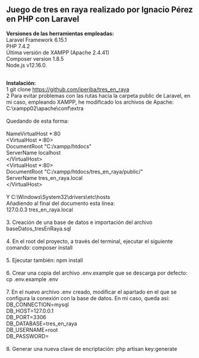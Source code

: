 <b><h2>Juego de tres en raya realizado por Ignacio Pérez en PHP con Laravel</h2></b>

<b>Versiones de las herramientas empleadas:</b><br>
Laravel Framework 6.15.1<br>
PHP 7.4.2<br>
Última versión de XAMPP (Apache 2.4.41)<br>
Composer version 1.8.5<br>
Node.js v12.16.0.<br><br>

<b>Instalación:</b><br>
1 git clone https://github.com/iperiba/tres_en_raya<br>
2 Para evitar problemas con las rutas hacia la carpeta public de Laravel, en mi caso, empleando XAMPP, he modificado los archivos de Apache:<br>
C:\xampp02\apache\conf\extra<br>    
Quedando de esta forma:<br>  
NameVirtualHost *:80<br>
<VirtualHost *:80><br>
    DocumentRoot "C:/xampp/htdocs"<br>
    ServerName localhost<br>
<\/VirtualHost><br>
<VirtualHost *:80><br>
    DocumentRoot "C:/xampp/htdocs/tres_en_raya/public/"<br>
    ServerName tres_en_raya.local<br>
<\/VirtualHost><br>  
Y C:\Windows\System32\drivers\etc\hosts<br>
Añadiendo al final del documento esta línea: <br>
127.0.0.3 tres_en_raya.local<br><br>
3. Creación de una base de datos e importación del archivo baseDatos_tresEnRaya.sql<br><br>
4. En el root del proyecto, a través del terminal, ejecutar el siguiente comando: composer install<br><br>
5. Ejecutar también: npm install<br><br>
6. Crear una copia del archivo .env.example que se descarga por defecto: cp .env.example .env<br><br>
7. En el nuevo archivo .env creado, modificar el apartado en el que se configura la conexión con la base de datos. En mi caso, queda así:<br>
DB_CONNECTION=mysql<br>
DB_HOST=127.0.0.1<br>
DB_PORT=3306<br>
DB_DATABASE=tres_en_raya<br>
DB_USERNAME=root<br>
DB_PASSWORD=<br><br>
8. Generar una nueva clave de encriptación: php artisan key:generate


















